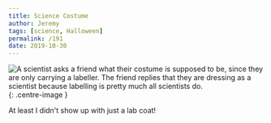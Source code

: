 ```yaml
---
title: Science Costume
author: Jeremy
tags: [science, Halloween]
permalink: /191
date: 2019-10-30
---
```


![A scientist asks a friend what their costume is supposed to be, since they are only carrying a labeller. The friend replies that they are dressing as a scientist because labelling is pretty much all scientists do.](https://res.cloudinary.com/dh3hm8pb7/image/upload/c_scale,q_auto:best/v1535842782/Handwaving/Published/ScienceCostume.png){: .centre-image }

At least I didn't show up with just a lab coat!
